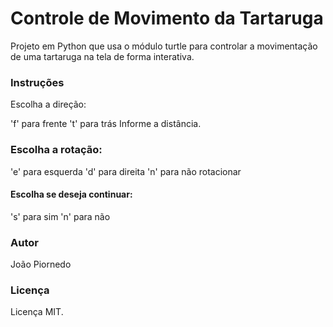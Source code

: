 # Controle de Movimento da Tartaruga
Projeto em Python que usa o módulo turtle para controlar
a movimentação de uma tartaruga na tela de forma interativa.


### Instruções
Escolha a direção:

'f' para frente
't' para trás
Informe a distância.

### Escolha a rotação:

'e' para esquerda
'd' para direita
'n' para não rotacionar

#### Escolha se deseja continuar:

's' para sim
'n' para não

### Autor
João Piornedo

### Licença
Licença MIT.
